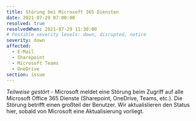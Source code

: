 ```yaml
---
title: Störung bei Microsoft 365 Diensten
date: 2021-07-29 07:00:00
resolved: true
resolvedWhen: 2021-07-29 11:30:00
# Possible severity levels: down, disrupted, notice
severity: down
affected:
  - E-Mail
  - Sharepoint
  - Microsoft Teams
  - OneDrive
section: issue
---
```


*Teilweise gestört* - Microsoft meldet eine Störung beim Zugriff auf alle Microsoft Office 365 Dienste (Sharepoint, OneDrive, Teams, etc.). Die Störung betrifft einen großteil der Benutzer. Wir aktualislieren den Status hier, sobald von Microsoft eine Aktualisierung vorliegt.
